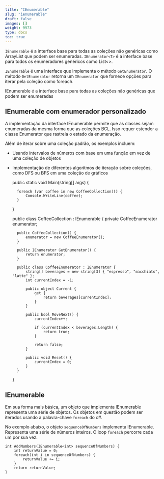 ```yaml
---
title: "IEnumerable"
slug: "ienumerable"
draft: false
images: []
weight: 9973
type: docs
toc: true
---
```


`IEnumerable` é a interface base para todas as coleções não genéricas como ArrayList que podem ser enumeradas. `IEnumerator<T>` é a interface base para todos os enumeradores genéricos como List<>.

`IEnumerable` é uma interface que implementa o método `GetEnumerator`. O método `GetEnumerator` retorna um `IEnumerator` que fornece opções para iterar pela coleção como foreach.

IEnumerable é a interface base para todas as coleções não genéricas que podem ser enumeradas

## IEnumerable com enumerador personalizado
A implementação da interface IEnumerable permite que as classes sejam enumeradas da mesma forma que as coleções BCL. Isso requer estender a classe Enumerator que rastreia o estado da enumeração.

Além de iterar sobre uma coleção padrão, os exemplos incluem:
- Usando intervalos de números com base em uma função em vez de uma coleção de objetos
- Implementação de diferentes algoritmos de iteração sobre coleções, como DFS ou BFS em uma coleção de gráficos


    public static void Main(string[] args) {
    
        foreach (var coffee in new CoffeeCollection()) {
            Console.WriteLine(coffee);
        }
    }

    public class CoffeeCollection : IEnumerable {
        private CoffeeEnumerator enumerator;

        public CoffeeCollection() {
            enumerator = new CoffeeEnumerator();
        }

        public IEnumerator GetEnumerator() {
            return enumerator;
        }

        public class CoffeeEnumerator : IEnumerator {
            string[] beverages = new string[3] { "espresso", "macchiato", "latte" };
            int currentIndex = -1;

            public object Current {
                get {
                    return beverages[currentIndex];
                }
            }

            public bool MoveNext() {
                currentIndex++;

                if (currentIndex < beverages.Length) {
                    return true;
                }

                return false;
            }

            public void Reset() {
                currentIndex = 0;
            }
        }
    }

## IEnumerable<int>
Em sua forma mais básica, um objeto que implementa IEnumerable<T> representa uma série de objetos. Os objetos em questão podem ser iterados usando a palavra-chave `foreach` do c#.

No exemplo abaixo, o objeto `sequenceOfNumbers` implementa IEnumerable<int>. Representa uma série de números inteiros. O loop `foreach` percorre cada um por sua vez.

    int AddNumbers(IEnumerable<int> sequenceOfNumbers) {
        int returnValue = 0;
        foreach(int i in sequenceOfNumbers) {
            returnValue += i;
        }
        return returnValue;
    }

